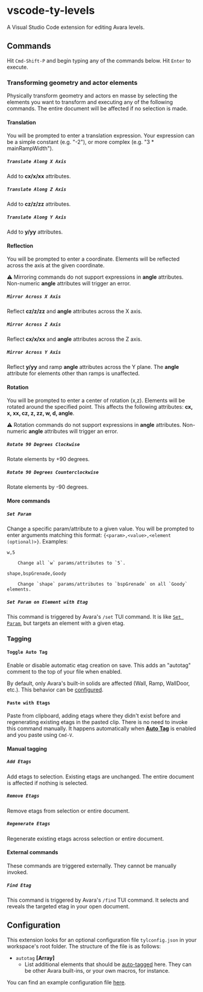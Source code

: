 # vscode-ty-levels

A Visual Studio Code extension for editing Avara levels.

## Commands

Hit `Cmd-Shift-P` and begin typing any of the commands below. Hit `Enter` to execute.

### Transforming geometry and actor elements

Physically transform geometry and actors en masse by selecting the elements you want to transform and executing any of the following commands. The entire document will be affected if no selection is made.

#### Translation

You will be prompted to enter a translation expression. Your expression can be a simple constant (e.g. "-2"), or more complex (e.g. "3 * mainRampWidth").

##### `Translate Along X Axis`

Add to **cx/x/xx** attributes.

##### `Translate Along Z Axis`

Add to **cz/z/zz** attributes.

##### `Translate Along Y Axis`

Add to **y/yy** attributes.

#### Reflection

You will be prompted to enter a coordinate. Elements will be reflected across the axis at the given coordinate.

⚠️ Mirroring commands do not support expressions in **angle** attributes. Non-numeric **angle** attributes will trigger an error.

##### `Mirror Across X Axis`

Reflect **cz/z/zz** and **angle** attributes across the X axis.

##### `Mirror Across Z Axis`

Reflect **cx/x/xx** and **angle** attributes across the Z axis.

##### `Mirror Across Y Axis`

Reflect **y/yy** and ramp **angle** attributes across the Y plane. The **angle** attribute for elements other than ramps is unaffected.

#### Rotation

You will be prompted to enter a center of rotation (x,z). Elements will be rotated around the specified point. This affects the following attributes: **cx, x, xx, cz, z, zz, w, d, angle**.

⚠️ Rotation commands do not support expressions in **angle** attributes. Non-numeric **angle** attributes will trigger an error.

##### `Rotate 90 Degrees Clockwise`

Rotate elements by +90 degrees. 

##### `Rotate 90 Degrees Counterclockwise`

Rotate elements by -90 degrees.

#### More commands

##### `Set Param`

Change a specific param/attribute to a given value. You will be prompted to enter arguments matching this format: `{<param>,<value>,<element (optional)>}`. Examples:

    w,5
    
        Change all `w` params/attributes to `5`.

    shape,bspGrenade,Goody

        Change `shape` params/attributes to `bspGrenade` on all `Goody` elements.

##### `Set Param on Element with Etag`

This command is triggered by Avara's `/set` TUI command. It is like [`Set Param`](#set-param), but targets an element with a given etag.

### Tagging

#### `Toggle Auto Tag`

Enable or disable automatic etag creation on save. This adds an "autotag" comment to the top of your file when enabled.

By default, only Avara's built-in solids are affected (Wall, Ramp, WallDoor, etc.). This behavior can be [configured](#configuration).

#### `Paste with Etags`

Paste from clipboard, adding etags where they didn't exist before and regenerating existing etags in the pasted clip. There is no need to invoke this command manually. It happens automatically when **[Auto Tag](#toggle-auto-tag)** is enabled and you paste using `Cmd-V`.

#### Manual tagging

##### `Add Etags`

Add etags to selection. Existing etags are unchanged. The entire document is affected if nothing is selected.

##### `Remove Etags`

Remove etags from selection or entire document.

##### `Regenerate Etags`

Regenerate existing etags across selection or entire document.

#### External commands

These commands are triggered externally. They cannot be manually invoked.

##### `Find Etag`

This command is triggered by Avara's `/find` TUI command. It selects and reveals the targeted etag in your open document.

## Configuration

This extension looks for an optional configuration file `tylconfig.json` in your workspace's root folder. The structure of the file is as follows:

- `autotag` **[Array]**
    - List additional elements that should be [auto-tagged](#toggle-auto-tag) here. They can be other Avara built-ins, or your own macros, for instance.

You can find an example configuration file [here](./examples/tylconfig.json).